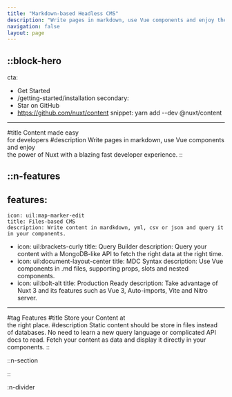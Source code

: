 ```yaml
---
title: "Markdown-based Headless CMS"
description: "Write pages in markdown, use Vue components and enjoy the power of Nuxt with a blazing fast developer experience."
navigation: false
layout: page
---
```



::block-hero
---
cta:
  - Get Started
  - /getting-started/installation
secondary:
  - Star on GitHub
  - https://github.com/nuxt/content
snippet: yarn add --dev @nuxt/content
---
#title
Content made easy  
for developers
#description
Write pages in markdown, use Vue components and enjoy  
the power of Nuxt with a blazing fast developer experience.
::

::n-features
---
features:
  - 
    icon: uil:map-marker-edit
    title: Files-based CMS
    description: Write content in mardkdown, yml, csv or json and query it in your components.
  - 
    icon: uil:brackets-curly
    title: Query Builder
    description: Query your content with a MongoDB-like API to fetch the right data at the right time.
  - 
    icon: uil:document-layout-center
    title: MDC Syntax
    description: Use Vue components in .md files, supporting props, slots and nested components.
  - 
    icon: uil:bolt-alt
    title: Production Ready
    description: Take advantage of Nuxt 3 and its features such as Vue 3, Auto-imports, Vite and Nitro server.
---
#tag
Features
#title
Store your Content at  
the right place.
#description
Static content should be store in files instead of databases. No need to learn a new query language or complicated API docs to read. Fetch your content as data and display it directly in your components.
::

::n-section

::

:n-divider
